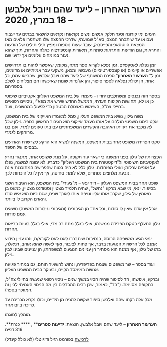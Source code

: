# הערעור האחרון – ליעד שהם ויובל אלבשן – 18 במרץ, 2020

הימים ימי קורונה וסגר חלקי; אנשים ונשים נקראות ונקראים להשאר בבתים עד יעבור זעם או עד שיתבהר המצב; סא&quot;ל שמועתי, שדרכי ההפצה שלו השתפרו פלאים מאז המצאת הווטסאפ והפייסבוק, עובד שעות נוספות ומפיץ תילי תילים של הודעות והתראות, וגם הודעות והתראות סותרות, תיאורית קונספירציה כאלה ואחרות, תוך שהוא נעזר במומחים עלומים אך ידועי שם.

זמן נפלא לאסקפיזם. זמן נפלא לקרוא ספר מתח, מקומי, שאפשר לזהות בו תרחישים אפשריים או קיימים (או קונספירטיביים) מעכשיו ומכאן, משקעי עבר אמיתיים או מדומים, זמן ל&quot; **הערעור האחרון**&quot; ספרם המשותף של ליעד שהם ויובל אלבשן, שהביאו עמם, כל אחד, הן יכולת נפלאה לספר סיפור, והן אג&#39;נדות שונות שאיכשהו הם מצליחים לשלב בספריהם.

בספר הזה נכנסים ומשתלבים יחדיו – מעמדו של בית המשפט העליון: אקטיביזם שיפוטי כן או לא, תחושות הקיפוח העדתי, הממשל החדש שירש את מפא&quot;י, ניסויים רפואיים בחיילי צה&quot;ל, השימוש באצטלת הבטחון כדי לפעול במחשכים, ועוד.

משה גילון, נשיא בית המשפט העליון, סמל למעמדו האייקוני של בית המשפט, אקטיביסט משפטי הנלחם על אותו מעמד אייקוני הוא הגיבור הראשון בספר. גילון שכל לא מכבר את רעייתו האהובה והקשרים המשפחתיים עם בתו טעונים למדי, ועם בנו מרוחקים לגמרי.

טקס הפרידה משופט אחר בבית המשפט, המשנה לנשיא הוא הרקע לשרשרת הארועים בבסיסו של הספר.

הפצרותיו של גילון בפני המשנה כי ישאר עוד תקופה, על מנת ששופט אחר, מתנגד נחרץ לאקטיביזם השיפוטי ול&quot;דיקטטורת בית המשפט העליון&quot; כדבריו, לא ימונה למשנה, נפלו על אזניים ערלות; ואולי מפוחדות. גילון כלל לא היה בטוח שהפרישה המתוכננת אינה נובעת מלחצים נסתרים, שלא לומר: סחיטה, אך אין לו כל הוכחות לכך.

שופט אחר בבית המשפט העליון – דוד ינאי – מ&quot;צעירי&quot; בית המשפט, הוא הגיבור השני בסיפור. ינאי, מי שבא מרקע &quot;נחשל&quot;, שהיה תלמיד מצטיין וסטודנט מצטיין, כמעט בן מאומץ של גילון, שקרב אותו אליו וטיפח אותו לאורך שנים, שגם כיום הוא איש סודו והאדם הקרוב לו ביותר.

אבל אין אדם שאין לו סודות, וכל אחד מן הגיבורים (ומגיבורי וגיבורות המשנה) נושאים עמם סודות.

גילון התעלף בטקס הפרידה ממשנהו, אולי בגלל מתח רב מדי, אולי בגלל בעיות בריאות אחרות.

ינאי הגיע ממשפחה הרוסה, בנסיבות שיתבררו לאט לאט לקורא/ת, וזהו עניין הידוע אמנם לכל הרשויות הנוגעות בדבר, אך פחות לציבור, ואף לאשה שהוא אוהב, דניאלה, בתו של גילון; אף ממנה הוא מסתיר הן עניינים הנוגעים למשפחתו, הן עניינים שבינו לבין גילון.

ועוד בספר – שר משפטים שצמח בפריפריה, ונחוש להשאיר חותם, גם במחיר פגיעה אנושה במימסד הקיים, ובעיקר בבית המשפט העליון.

וברקע, איפשהו, הד לסיפור שהיה חסוי במשך שנים – ניסוי רפואי שנעשה בחיילי צה&quot;ל, בתקופה מסוימת. (&quot;הד&quot;, כאמור, שכן רבים ההבדלים בין מה הניסוי האמיתי לבין זה המוזכר בספר).

מכל אלה רקחו שהם ואלבשן סיפור שקשה להניח מן הידיים, וכולו נקרא מכריכה עד כריכה ביום אחד.

מומלץ לסוגתו.

**הערעור האחרון** – ליעד שהם ויובל אלבשן. הוצאת: **ידיעות ספרים**** , **** כנרת**. 316 דפים

[לרכישה](https://www.ybook.co.il/book/7767/%D7%94%D7%A2%D7%A8%D7%A2%D7%95%D7%A8-%D7%94%D7%90%D7%97%D7%A8%D7%95%D7%9F) בפורמט רגיל ודיגיטלי (לא כולל קינדל)